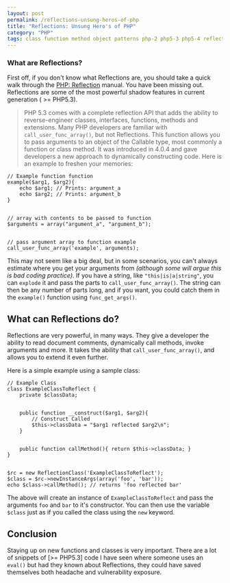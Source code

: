 ```yaml
---
layout: post
permalink: /reflections-unsung-heros-of-php
title: "Reflections: Unsung Hero's of PHP"
category: "PHP"
tags: class function method object patterns php-2 php5-3 php5-4 reflection
---
```

### What are Reflections?

First off, if you don't know what Reflections are, you should take a quick walk through the [PHP: Reflection](http://php.net/manual/en/book.reflection.php "PHP: Reflection") manual. You have been missing out. Reflections are some of the most powerful shadow features in current generation ( >= PHP5.3).

> PHP 5.3 comes with a complete reflection API that adds the ability to reverse-engineer classes, interfaces, functions, methods and extensions. Many PHP developers are familiar with `call_user_func_array()`, but not Reflections. This function allows you to pass arguments to an object of the Callable type, most commonly a function or class method. It was introduced in 4.0.4 and gave developers a new approach to dynamically constructing code. Here is an example to freshen your memories:

    // Example function function 
    example($arg1, $arg2){ 
        echo $arg1; // Prints: argument_a 
        echo $arg2; // Prints: argument_b 
    } 
    
    
    // array with contents to be passed to function 
    $arguments = array("argument_a", "argument_b"); 
    
    
    // pass argument array to function example 
    call_user_func_array('example', arguments);

This may not seem like a big deal, but in some scenarios, you can't always estimate where you get your arguments from _(although some will argue this is bad coding practice)_. If you have a string, like `"this|is|a|string"`, you can `explode` it and pass the parts to `call_user_func_array()`. The string can then be any number of parts long, and if you want, you could catch them in the `example()` function using `func_get_args()`.

## What can Reflections do?

Reflections are very powerful, in many ways. They give a developer the ability to read document comments, dynamically call methods, invoke arguments and more. It takes the ability that `call_user_func_array()`, and allows you to extend it even further.

Here is a simple example using a sample class:

    // Example Class
    class ExampleClassToReflect { 
        private $classData; 
    
    
        public function __construct($arg1, $arg2){ 
            // Construct Called 
            $this->classData = "$arg1 reflected $arg2\n"; 
        } 
    
    
        public function callMethod(){ return $this->classData; } 
    } 
    
    
    $rc = new ReflectionClass('ExampleClassToReflect'); 
    $class = $rc->newInstanceArgs(array('foo', 'bar')); 
    echo $class->callMethod(); // returns 'foo reflected bar'

The above will create an instance of `ExampleClassToReflect` and pass the arguments `foo` and `bar` to it's constructor. You can then use the variable `$class` just as if you called the class using the `new` keyword.

## Conclusion

Staying up on new functions and classes is very important. There are a lot of snippets of [>= PHP5.3] code I have seen where someone uses an `eval()` but had they known about Reflections, they could have saved themselves both headache and vulnerability exposure.

